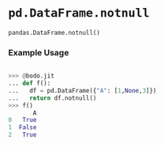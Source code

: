 # `pd.DataFrame.notnull`


`pandas.DataFrame.notnull()`

### Example Usage

```py

>>> @bodo.jit
... def f():
...   df = pd.DataFrame({"A": [1,None,3]})
...   return df.notnull()
>>> f()
       A
0   True
1  False
2   True
```

